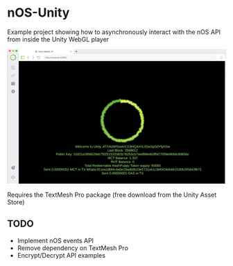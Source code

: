 # nOS-Unity
Example project showing how to asynchronously interact with the nOS API from inside the Unity WebGL player

![Screenshot](https://raw.githubusercontent.com/Splyse/nOS-Unity/master/screenshot.png?)

Requires the TextMesh Pro package (free download from the Unity Asset Store)

## TODO 
* Implement nOS events API
* Remove dependency on TextMesh Pro
* Encrypt/Decrypt API examples
